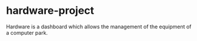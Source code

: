 # hardware-project
Hardware is a dashboard which allows the management of the equipment of a computer park.
